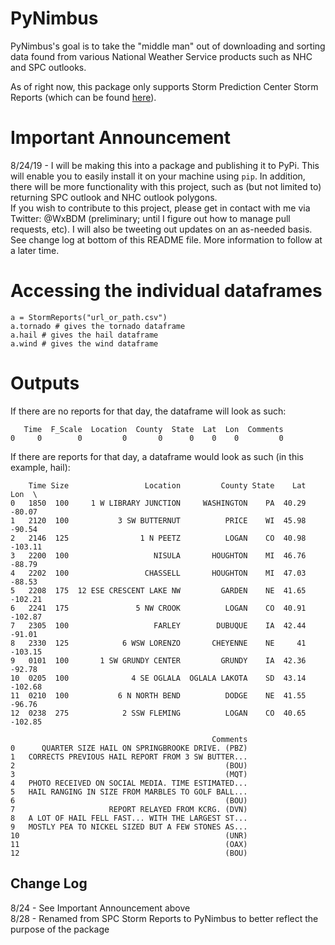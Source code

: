 # PyNimbus
PyNimbus's goal is to take the "middle man" out of downloading and sorting data found from various National Weather Service products such as NHC and SPC outlooks.  

As of right now, this package only supports Storm Prediction Center Storm Reports (which can be found [here](https://www.spc.noaa.gov/climo/reports/today.html)).

# Important Announcement  
8/24/19 - I will be making this into a package and publishing it to PyPi. This will enable you to easily install it on your machine using `pip`. In addition, there will be more functionality with this project, such as (but not limited to) returning SPC outlook and NHC outlook polygons.  
If you wish to contribute to this project, please get in contact with me via Twitter: @WxBDM (preliminary; until I figure out how to manage pull requests, etc). I will also be tweeting out updates on an as-needed basis.  
See change log at bottom of this README file. More information to follow at a later time.  

# Accessing the individual dataframes
```
a = StormReports("url_or_path.csv")
a.tornado # gives the tornado dataframe
a.hail # gives the hail dataframe
a.wind # gives the wind dataframe
```

# Outputs
If there are no reports for that day, the dataframe will look as such:
```   
   Time  F_Scale  Location  County  State  Lat  Lon  Comments
0     0        0         0       0      0    0    0         0
```

If there are reports for that day, a dataframe would look as such (in this example, hail):
```
    Time Size                 Location         County State    Lat      Lon  \
0   1850  100     1 W LIBRARY JUNCTION     WASHINGTON    PA  40.29   -80.07   
1   2120  100           3 SW BUTTERNUT          PRICE    WI  45.98   -90.54   
2   2146  125                1 N PEETZ          LOGAN    CO  40.98  -103.11   
3   2200  100                   NISULA       HOUGHTON    MI  46.76   -88.79   
4   2202  100                 CHASSELL       HOUGHTON    MI  47.03   -88.53   
5   2208  175  12 ESE CRESCENT LAKE NW         GARDEN    NE  41.65  -102.21   
6   2241  175               5 NW CROOK          LOGAN    CO  40.91  -102.87   
7   2305  100                   FARLEY        DUBUQUE    IA  42.44   -91.01   
8   2330  125            6 WSW LORENZO       CHEYENNE    NE     41  -103.15   
9   0101  100       1 SW GRUNDY CENTER         GRUNDY    IA  42.36   -92.78   
10  0205  100              4 SE OGLALA  OGLALA LAKOTA    SD  43.14  -102.68   
11  0210  100           6 N NORTH BEND          DODGE    NE  41.55   -96.76   
12  0238  275            2 SSW FLEMING          LOGAN    CO  40.65  -102.85   

                                             Comments  
0      QUARTER SIZE HAIL ON SPRINGBROOKE DRIVE. (PBZ)  
1   CORRECTS PREVIOUS HAIL REPORT FROM 3 SW BUTTER...  
2                                               (BOU)  
3                                               (MQT)  
4   PHOTO RECEIVED ON SOCIAL MEDIA. TIME ESTIMATED...  
5   HAIL RANGING IN SIZE FROM MARBLES TO GOLF BALL...  
6                                               (BOU)  
7                     REPORT RELAYED FROM KCRG. (DVN)  
8   A LOT OF HAIL FELL FAST... WITH THE LARGEST ST...  
9   MOSTLY PEA TO NICKEL SIZED BUT A FEW STONES AS...  
10                                              (UNR)  
11                                              (OAX)  
12                                              (BOU)
```


## Change Log
8/24 - See Important Announcement above  
8/28 - Renamed from SPC Storm Reports to PyNimbus to better reflect the purpose of the package  
